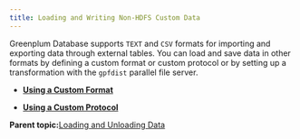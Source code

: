 ```yaml
---
title: Loading and Writing Non-HDFS Custom Data 
---
```


Greenplum Database supports `TEXT` and `CSV` formats for importing and exporting data through external tables. You can load and save data in other formats by defining a custom format or custom protocol or by setting up a transformation with the `gpfdist` parallel file server.

-   **[Using a Custom Format](../../load/topics/g-using-a-custom-format.html)**  

-   **[Using a Custom Protocol](../../load/topics/g-using-a-custom-protocol.html)**  


**Parent topic:**[Loading and Unloading Data](../../load/topics/g-loading-and-unloading-data.html)

